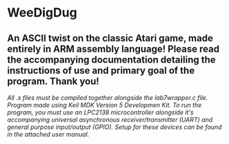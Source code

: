 # WeeDigDug
**An ASCII twist on the classic Atari game, made entirely in ARM assembly language!**
Please read the accompanying documentation detailing the instructions of use and primary goal of the program. Thank you!
---
*All .s files must be compiled together alongside the lab7wrapper.c file. Program made using Keil MDK Version 5 Developmen Kit. To run the program, you must use an LPC2138 microcontroller alongside it's accompanying universal asynchronous receiver/transmitter (UART) and general purpose input/output (GPIO). Setup for these devices can be found in the attached user manual.*

